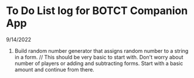 # To Do List log for BOTCT Companion App

<time datetime="9/14/2022">9/14/2022</time>

1. Build random number generator that assigns random number to a string in a form.
    // This should be very basic to start with. Don't worry about number of players or adding and subtracting forms. Start with a basic amount and continue from there. 
